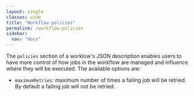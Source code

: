 ```yaml
---
layout: single
classes: wide
title: "Workflow policies"
permalink: /workflow-policies
sidebar:
  nav: "docs"
---
```


The `policies` section of a worklow's JSON description enables users to have more control of how jobs in the workflow are managed and influence where they will be executed. The available options are:

* `maximumRetries`: maximum number of times a failing job will be retried. By default a failing job will not be retried.

